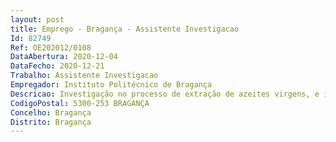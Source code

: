 ```yaml
--- 
layout: post
title: Emprego - Bragança - Assistente Investigacao
Id: 82749
Ref: OE202012/0108
DataAbertura: 2020-12-04
DataFecho: 2020-12-21
Trabalho: Assistente Investigacao
Empregador: Instituto Politécnico de Bragança
Descricao: Investigação no processo de extração de azeites virgens, e implementação e otimização de procedimentos de melhoria de qualidade
CodigoPostal: 5300-253 BRAGANÇA
Concelho: Bragança
Distrito: Bragança
--- 
```

